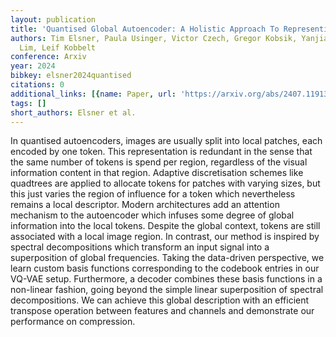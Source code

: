 ```yaml
---
layout: publication
title: 'Quantised Global Autoencoder: A Holistic Approach To Representing Visual Data'
authors: Tim Elsner, Paula Usinger, Victor Czech, Gregor Kobsik, Yanjiang He, Isaak
  Lim, Leif Kobbelt
conference: Arxiv
year: 2024
bibkey: elsner2024quantised
citations: 0
additional_links: [{name: Paper, url: 'https://arxiv.org/abs/2407.11913'}]
tags: []
short_authors: Elsner et al.
---
```

In quantised autoencoders, images are usually split into local patches, each
encoded by one token. This representation is redundant in the sense that the
same number of tokens is spend per region, regardless of the visual information
content in that region. Adaptive discretisation schemes like quadtrees are
applied to allocate tokens for patches with varying sizes, but this just varies
the region of influence for a token which nevertheless remains a local
descriptor. Modern architectures add an attention mechanism to the autoencoder
which infuses some degree of global information into the local tokens. Despite
the global context, tokens are still associated with a local image region. In
contrast, our method is inspired by spectral decompositions which transform an
input signal into a superposition of global frequencies. Taking the data-driven
perspective, we learn custom basis functions corresponding to the codebook
entries in our VQ-VAE setup. Furthermore, a decoder combines these basis
functions in a non-linear fashion, going beyond the simple linear superposition
of spectral decompositions. We can achieve this global description with an
efficient transpose operation between features and channels and demonstrate our
performance on compression.